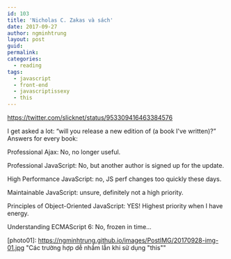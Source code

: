 ```yaml
---
id: 103
title: 'Nicholas C. Zakas và sách'
date: 2017-09-27
author: ngminhtrung
layout: post
guid: 
permalink: 
categories:
  - reading
tags:
  - javascript
  - front-end
  - javascriptissexy
  - this
---
```


https://twitter.com/slicknet/status/953309416463384576


I get asked a lot: “will you release a new edition of (a book I've written)?” Answers for every book:

Professional Ajax: No, no longer useful.

Professional JavaScript: No, but another author is signed up for the update.

High Performance JavaScript: no, JS perf changes too quickly these days.

Maintainable JavaScript: unsure, definitely not a high priority. 

Principles of Object-Oriented JavaScript: YES! Highest priority when I have energy. 

Understanding ECMAScript 6: No, frozen in time...


[photo01]: https://ngminhtrung.github.io/images/PostIMG/20170928-img-01.jpg "Các trường hợp dễ nhầm lẫn khi sử dụng "this""
